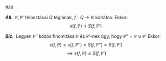 #áll 

***Áll***.: $\mathbb{P}, \mathbb{P'}$ felosztásai $Q$ téglának, $f: Q \to \mathbb{R}$ korlátos.
Ekkor:
$$
s(f, \mathbb{P}) \leq S(f, \mathbb{P'})
$$


***Biz***.: Legyen $\mathbb{P''}$ közös finomítása $\mathbb{P}$ és $\mathbb{P'}$-nek úgy, hogy $\mathbb{P''} = \mathbb{P}\cup \mathbb{P'}$
Ekkor:
$$
s(f, \mathbb{P}) \leq s(f,\mathbb{P''}) \leq S(f, \mathbb{P''}) = S(f, \mathbb{P'})
$$
$$
\implies s(f, \mathbb{P}) \leq S(f, \mathbb{P'})
$$
